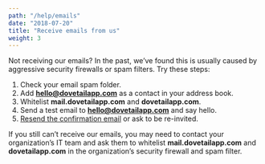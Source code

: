 ```yaml
---
path: "/help/emails"
date: "2018-07-20"
title: "Receive emails from us"
weight: 3
---
```


Not receiving our emails? In the past, we’ve found this is usually caused by aggressive security firewalls or spam filters. Try these steps:

1.  Check your email spam folder.
1.  Add **hello@dovetailapp.com** as a contact in your address book.
1.  Whitelist **mail.dovetailapp.com** and **dovetailapp.com**.
1.  Send a test email to **hello@dovetailapp.com** and say hello.
1.  [Resend the confirmation email](/users/confirmation/new) or ask to be re-invited.

If you still can’t receive our emails, you may need to contact your organization’s IT team and ask them to whitelist **mail.dovetailapp.com** and **dovetailapp.com** in the organization’s security firewall and spam filter.
